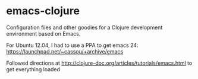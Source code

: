 emacs-clojure
=============

Configuration files and other goodies for a Clojure development environment based on Emacs.

For Ubuntu 12.04, I had to use a PPA to get emacs 24: https://launchpad.net/~cassou/+archive/emacs

Followed directions at http://clojure-doc.org/articles/tutorials/emacs.html to get everything loaded


